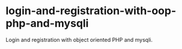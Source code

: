 # login-and-registration-with-oop-php-and-mysqli
Login and registration with object oriented PHP and mysqli.
